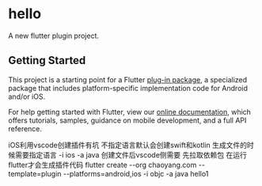 # hello

A new flutter plugin project.

## Getting Started

This project is a starting point for a Flutter
[plug-in package](https://flutter.dev/developing-packages/),
a specialized package that includes platform-specific implementation code for
Android and/or iOS.

For help getting started with Flutter, view our
[online documentation](https://flutter.dev/docs), which offers tutorials,
samples, guidance on mobile development, and a full API reference.


iOS利用vscode创建插件有坑 
不指定语言默认会创建swift和kotlin
生成文件的时候需要指定语言 -i ios -a java
创建文件后vscode侧需要 先拉取依赖包 在运行flutter才会生成插件代码
flutter create --org chaoyang.com --template=plugin --platforms=android,ios -i objc -a java hello1
